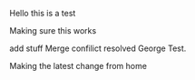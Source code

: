 Hello this is a test

Making sure this works 

add stuff
Merge confilict resolved 
George Test.

Making the latest change from home 


